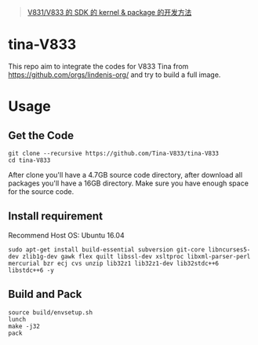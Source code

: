 > [V831/V833 的 SDK 的 kernel & package 的开发方法](https://www.cnblogs.com/juwan/p/15226245.html)

# tina-V833

This repo aim to integrate the codes for V833 Tina from https://github.com/orgs/lindenis-org/ and try to build a full image.

# Usage

## Get the Code
```shell
git clone --recursive https://github.com/Tina-V833/tina-V833
cd tina-V833 
```

After clone you'll have a 4.7GB source code directory, after download all packages you'll have a 16GB directory. Make sure you have enough space for the source code.

## Install requirement

Recommend Host OS: Ubuntu 16.04

```shell
sudo apt-get install build-essential subversion git-core libncurses5-dev zlib1g-dev gawk flex quilt libssl-dev xsltproc libxml-parser-perl mercurial bzr ecj cvs unzip lib32z1 lib32z1-dev lib32stdc++6 libstdc++6 -y
```

## Build and Pack
```shell
source build/envsetup.sh
lunch
make -j32
pack
```

